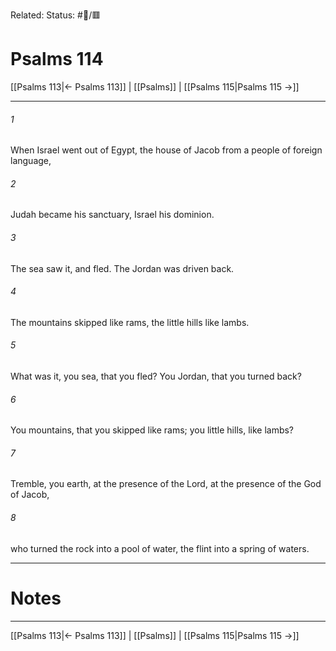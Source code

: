 Related:
Status: #📖/🟥
# Psalms 114

[[Psalms 113|← Psalms 113]] | [[Psalms]] | [[Psalms 115|Psalms 115 →]]
***



###### 1 
When Israel went out of Egypt, the house of Jacob from a people of foreign language, 

###### 2 
Judah became his sanctuary, Israel his dominion. 

###### 3 
The sea saw it, and fled. The Jordan was driven back. 

###### 4 
The mountains skipped like rams, the little hills like lambs. 

###### 5 
What was it, you sea, that you fled? You Jordan, that you turned back? 

###### 6 
You mountains, that you skipped like rams; you little hills, like lambs? 

###### 7 
Tremble, you earth, at the presence of the Lord, at the presence of the God of Jacob, 

###### 8 
who turned the rock into a pool of water, the flint into a spring of waters.

---
# Notes


***
[[Psalms 113|← Psalms 113]] | [[Psalms]] | [[Psalms 115|Psalms 115 →]]
